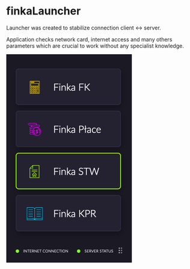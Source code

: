 # finkaLauncher

Launcher was created to stabilize connection client <-> server. 

Application checks network card, internet access and many others parameters which are crucial to work without any specialist knowledge.

![screen](https://github.com/wlazlomarek/finkaLauncher/blob/master/screens/finka_screen.png "screen")

